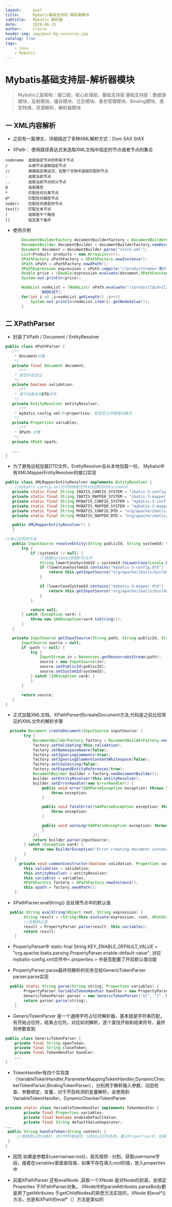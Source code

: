 ```yaml
---
layout:     post
title:      Mybatis基础支持层-解析器模块
subtitle:   Mybatis 解析器
date:       2020-06-13
author:     Claire
header-img: img/post-bg-universe.jpg
catalog: true
tags:
    - Java
    - Mybatis
---
```


# Mybatis基础支持层-解析器模块

> Mybatis三层架构：接口层，核心处理层，基础支持层
> 基础支持层：数据源模块、反射模块、缓存模块、日志模块、事务管理模块、Binding模块、类型转换、资源解析、解析器模块


## 一 XML内容解析

- 之前有一篇博文，详细描述了多种XML解析方式：Dom SAX StAX

- XPath： 使用路径表达式来选取XML文档中指定的节点或者节点的集合

```text
nodename  选取指定节点的所有子节点
/         从根节点选取指定节点
//        根据指定表达式，在整个文档中选取匹配的节点
.         选取当前节点
..        选取当前节点的父节点
@         选取属性
*         匹配任何元素节点
@*        匹配任何属性节点
node()    匹配任何类型的节点
text()    匹配文本节点
|         选取若干个路径
[]        指定某个条件
```

- 使用示例

 ```java
        DocumentBuilderFactory documentBuilderFactory = DocumentBuilderFactory.newInstance();
        DocumentBuilder documentBuilder = documentBuilderFactory.newDocumentBuilder();
        Document document = documentBuilder.parse("store.xml");
        List<Product> products = new ArrayList<>();
        XPathFactory xPathFactory = XPathFactory.newInstance();
        XPath xPath = xPathFactory.newXPath();
        XPathExpression expression = xPath.compile("//product[name='薯片']/price/text()");
        Double price = (Double)expression.evaluate(document,XPathConstants.NUMBER);
        System.out.println(price);

        NodeList nodeList = (NodeList) xPath.evaluate("//product[@id>2]/name/text()", document, XPathConstants
                .NODESET);
        for(int i =0 ;i<nodeList.getLength() ;i++){
            System.out.println(nodeList.item(i).getNodeValue());
        }
 ```

## 二 XPathParser
 
 - 封装了XPath / Document / EntityResolver

 ```java
 public class XPathParser {
    /**
     * Document对象
     */
    private final Document document;
       /**
     * 是否开启验证
     */
    private boolean validation;
       /**
     * 用于加载本地DTD文件
     */
    private EntityResolver entityResolver;
       /**
     * mybatis-config.xml中>properties> 标签定义的键值对集合
     */
    private Properties variables;
       /**
     * XPath 对象
     */
    private XPath xpath;

    ...
 }   
 ```
 
 - 为了避免远程加载DTD文件，EntityResolver会从本地加载一份， Mybatsi中有XMLMapperEntityResolver的接口实现

 ```java
 public class XMLMapperEntityResolver implements EntityResolver {
     //mybatis-config.xml文件和映射文件对应的DTD的systemId
    private static final String IBATIS_CONFIG_SYSTEM = "ibatis-3-config.dtd";
    private static final String IBATIS_MAPPER_SYSTEM = "ibatis-3-mapper.dtd";
    private static final String MYBATIS_CONFIG_SYSTEM = "mybatis-3-config.dtd";
    private static final String MYBATIS_MAPPER_SYSTEM = "mybatis-3-mapper.dtd";
    private static final String MYBATIS_CONFIG_DTD = "org/apache/ibatis/builder/xml/mybatis-3-config.dtd";
    private static final String MYBATIS_MAPPER_DTD = "org/apache/ibatis/builder/xml/mybatis-3-mapper.dtd";

    public XMLMapperEntityResolver() {
    }

//核心实现的方法
    public InputSource resolveEntity(String publicId, String systemId) throws SAXException {
        try {
            if (systemId != null) {
                //根据SystemId获取DTD文件
                String lowerCaseSystemId = systemId.toLowerCase(Locale.ENGLISH);
                if (lowerCaseSystemId.contains("mybatis-3-config.dtd") || lowerCaseSystemId.contains("ibatis-3-config.dtd")) {
                    return this.getInputSource("org/apache/ibatis/builder/xml/mybatis-3-config.dtd", publicId, systemId);
                }

                if (lowerCaseSystemId.contains("mybatis-3-mapper.dtd") || lowerCaseSystemId.contains("ibatis-3-mapper.dtd")) {
                    return this.getInputSource("org/apache/ibatis/builder/xml/mybatis-3-mapper.dtd", publicId, systemId);
                }
            }

            return null;
        } catch (Exception var4) {
            throw new SAXException(var4.toString());
        }
    }

    private InputSource getInputSource(String path, String publicId, String systemId) {
        InputSource source = null;
        if (path != null) {
            try {
                InputStream in = Resources.getResourceAsStream(path);
                source = new InputSource(in);
                source.setPublicId(publicId);
                source.setSystemId(systemId);
            } catch (IOException var6) {
            }
        }

        return source;
    }
}

 ```

- 正式加载XML文档，XPathParser的createDocument方法,代码是之前比较常见的XML文件的解析步骤

```java
  private Document createDocument(InputSource inputSource) {
        try {
            DocumentBuilderFactory factory = DocumentBuilderFactory.newInstance();
            factory.setValidating(this.validation);
            factory.setNamespaceAware(false);
            factory.setIgnoringComments(true);
            factory.setIgnoringElementContentWhitespace(false);
            factory.setCoalescing(false);
            factory.setExpandEntityReferences(true);
            DocumentBuilder builder = factory.newDocumentBuilder();
            builder.setEntityResolver(this.entityResolver);
            builder.setErrorHandler(new ErrorHandler() {
                public void error(SAXParseException exception) throws SAXException {
                    throw exception;
                }

                public void fatalError(SAXParseException exception) throws SAXException {
                    throw exception;
                }

                public void warning(SAXParseException exception) throws SAXException {
                }
            });
            return builder.parse(inputSource);
        } catch (Exception var4) {
            throw new BuilderException("Error creating document instance.  Cause: " + var4, var4);
        }
    }
      private void commonConstructor(boolean validation, Properties variables, EntityResolver entityResolver) {
        this.validation = validation;
        this.entityResolver = entityResolver;
        this.variables = variables;
        XPathFactory factory = XPathFactory.newInstance();
        this.xpath = factory.newXPath();
    }
```

- XPathParser.evalString() 会处理节点中的默认值

```java
  public String evalString(Object root, String expression) {
        String result = (String)this.evaluate(expression, root, XPathConstants.STRING);
        //设置默认值
        result = PropertyParser.parse(result, this.variables);
        return result;
    }
```

- PropertyParser中 static final String KEY_ENABLE_DEFAULT_VALUE = "org.apache.ibatis.parsing.PropertyParser.enable-default-value"; 对应mybatis-config.xml文件中< properties > 中是否配置了开启默认值功能

- PropertyParser.parse最终将解析的任务交给GenericTokenParser parser.parse实现

```java
  public static String parse(String string, Properties variables) {
        PropertyParser.VariableTokenHandler handler = new PropertyParser.VariableTokenHandler(variables);
        GenericTokenParser parser = new GenericTokenParser("${", "}", handler);
        return parser.parse(string);
    }
```

- GenericTokenParser 是一个通用字符占位符解析器，基本就是字符串匹配，有开始占位符，结束占位符，对应如何解析，逐个查找开始和结束符号，最终将参数拿到

```java
public class GenericTokenParser {
    private final String openToken;
    private final String closeToken;
    private final TokenHandler handler;
    ...
}
```

- TokenHandler有四个实现类（VariableTokenHandler,ParameterMappingTokenHandler,DynamicCheckerTokenParser,BindingTokenParser），分别用于解析输入参数、动态检查、参数绑定、变量，对于开启检测的变量解析，会使用到VariableTokenHandler，DynamicCheckerTokenParser

```java
private static class VariableTokenHandler implements TokenHandler {
        private final Properties variables;
        private final boolean enableDefaultValue;
        private final String defaultValueSeparator;
...
 public String handleToken(String content) {
     //按照默认的分隔符，进行字符串查找，分割出占位符名称，塞入Properties中，如果开启默认值形式，并且解析未果，则会填入默认值
 }
}
```

- 因而 如果是参数${usernamae:root}，首先按照 : 分割，获取username字段，接着在variables里面查找值，如果不存在填入root的值，放入properties中

- 前面XPathParser 还有evalNode ,获取一个XNode 是对Node的封装，会绑定Properties 于XPathParser对象。 XNode中的parseAttributes parseBody都是用了getAttributes 于getChildNodes的熟悉方法实现的，XNode 的eval*()方法，也是和XPath的eval*（）方法是类似的
